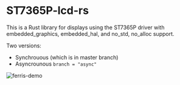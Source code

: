 # ST7365P-lcd-rs

This is a Rust library for displays using the ST7365P driver with embedded_graphics, embedded_hal, and no_std, no_alloc support.

Two versions:
- Synchrouous (which is in master branch)
- Asyncrounous `branch = "async"`

![ferris-demo](https://i.imgur.com/T1086fn.jpg)
